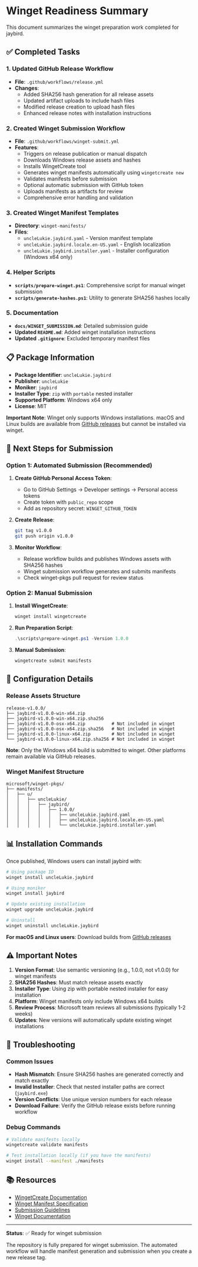 # Winget Readiness Summary

This document summarizes the winget preparation work completed for jaybird.

## ✅ Completed Tasks

### 1. Updated GitHub Release Workflow
- **File**: `.github/workflows/release.yml`
- **Changes**:
  - Added SHA256 hash generation for all release assets
  - Updated artifact uploads to include hash files
  - Modified release creation to upload hash files
  - Enhanced release notes with installation instructions

### 2. Created Winget Submission Workflow
- **File**: `.github/workflows/winget-submit.yml`
- **Features**:
  - Triggers on release publication or manual dispatch
  - Downloads Windows release assets and hashes
  - Installs WingetCreate tool
  - Generates winget manifests automatically using `wingetcreate new`
  - Validates manifests before submission
  - Optional automatic submission with GitHub token
  - Uploads manifests as artifacts for review
  - Comprehensive error handling and validation

### 3. Created Winget Manifest Templates
- **Directory**: `winget-manifests/`
- **Files**:
  - `uncleLukie.jaybird.yaml` - Version manifest template
  - `uncleLukie.jaybird.locale.en-US.yaml` - English localization
  - `uncleLukie.jaybird.installer.yaml` - Installer configuration (Windows x64 only)

### 4. Helper Scripts
- **`scripts/prepare-winget.ps1`**: Comprehensive script for manual winget submission
- **`scripts/generate-hashes.ps1`**: Utility to generate SHA256 hashes locally

### 5. Documentation
- **`docs/WINGET_SUBMISSION.md`**: Detailed submission guide
- **Updated `README.md`**: Added winget installation instructions
- **Updated `.gitignore`**: Excluded temporary manifest files

## 📋 Package Information

- **Package Identifier**: `uncleLukie.jaybird`
- **Publisher**: `uncleLukie`
- **Moniker**: `jaybird`
- **Installer Type**: `zip` with `portable` nested installer
- **Supported Platform**: Windows x64 only
- **License**: MIT

**Important Note**: Winget only supports Windows installations. macOS and Linux builds are available from [GitHub releases](https://github.com/uncleLukie/jaybird/releases) but cannot be installed via winget.

## 🚀 Next Steps for Submission

### Option 1: Automated Submission (Recommended)

1. **Create GitHub Personal Access Token**:
   - Go to GitHub Settings → Developer settings → Personal access tokens
   - Create token with `public_repo` scope
   - Add as repository secret: `WINGET_GITHUB_TOKEN`

2. **Create Release**:
   ```bash
   git tag v1.0.0
   git push origin v1.0.0
   ```

3. **Monitor Workflow**:
   - Release workflow builds and publishes Windows assets with SHA256 hashes
   - Winget submission workflow generates and submits manifests
   - Check winget-pkgs pull request for review status

### Option 2: Manual Submission

1. **Install WingetCreate**:
   ```bash
   winget install wingetcreate
   ```

2. **Run Preparation Script**:
   ```powershell
   .\scripts\prepare-winget.ps1 -Version 1.0.0
   ```

3. **Manual Submission**:
   ```bash
   wingetcreate submit manifests
   ```

## 🔧 Configuration Details

### Release Assets Structure
```
release-v1.0.0/
├── jaybird-v1.0.0-win-x64.zip
├── jaybird-v1.0.0-win-x64.zip.sha256
├── jaybird-v1.0.0-osx-x64.zip          # Not included in winget
├── jaybird-v1.0.0-osx-x64.zip.sha256   # Not included in winget
├── jaybird-v1.0.0-linux-x64.zip        # Not included in winget
└── jaybird-v1.0.0-linux-x64.zip.sha256 # Not included in winget
```

**Note**: Only the Windows x64 build is submitted to winget. Other platforms remain available via GitHub releases.

### Winget Manifest Structure
```
microsoft/winget-pkgs/
├── manifests/
│   ├── u/
│   │   ├── uncleLukie/
│   │   │   ├── jaybird/
│   │   │   │   ├── 1.0.0/
│   │   │   │   │   ├── uncleLukie.jaybird.yaml
│   │   │   │   │   ├── uncleLukie.jaybird.locale.en-US.yaml
│   │   │   │   │   └── uncleLukie.jaybird.installer.yaml
```

## 📊 Installation Commands

Once published, Windows users can install jaybird with:

```bash
# Using package ID
winget install uncleLukie.jaybird

# Using moniker
winget install jaybird

# Update existing installation
winget upgrade uncleLukie.jaybird

# Uninstall
winget uninstall uncleLukie.jaybird
```

**For macOS and Linux users**: Download builds from [GitHub releases](https://github.com/uncleLukie/jaybird/releases)

## ⚠️ Important Notes

1. **Version Format**: Use semantic versioning (e.g., 1.0.0, not v1.0.0) for winget manifests
2. **SHA256 Hashes**: Must match release assets exactly
3. **Installer Type**: Using zip with portable nested installer for easy installation
4. **Platform**: Winget manifests only include Windows x64 builds
5. **Review Process**: Microsoft team reviews all submissions (typically 1-2 weeks)
6. **Updates**: New versions will automatically update existing winget installations

## 🐛 Troubleshooting

### Common Issues
- **Hash Mismatch**: Ensure SHA256 hashes are generated correctly and match exactly
- **Invalid Installer**: Check that nested installer paths are correct (`jaybird.exe`)
- **Version Conflicts**: Use unique version numbers for each release
- **Download Failure**: Verify the GitHub release exists before running workflow

### Debug Commands
```bash
# Validate manifests locally
wingetcreate validate manifests

# Test installation locally (if you have the manifests)
winget install --manifest ./manifests
```

## 📚 Resources

- [WingetCreate Documentation](https://github.com/microsoft/winget-create)
- [Winget Manifest Specification](https://github.com/microsoft/winget-pkgs/tree/master/doc/manifest)
- [Submission Guidelines](https://github.com/microsoft/winget-pkgs/blob/master/CONTRIBUTING.md)
- [Winget Documentation](https://learn.microsoft.com/en-us/windows/package-manager/)

---

**Status**: ✅ Ready for winget submission

The repository is fully prepared for winget submission. The automated workflow will handle manifest generation and submission when you create a new release tag.
